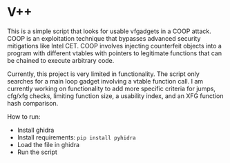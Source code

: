 # V++

This is a simple script that looks for usable vfgadgets in a COOP attack. COOP is an exploitation technique that bypasses advanced security mitigations like Intel CET. COOP involves injecting counterfeit objects into a program with different vtables with pointers to legitimate functions that can be chained to execute arbitrary code.

Currently, this project is very limited in functionality. The script only searches for a main loop gadget involving a vtable function call. I am currently working on functionality to add more specific criteria for jumps, cfg/xfg checks, limiting function size, a usability index, and an XFG function hash comparison.

How to run:
- Install ghidra
- Install requirements: ```pip install pyhidra```
- Load the file in ghidra
- Run the script
